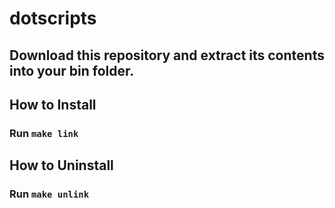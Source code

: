 # dotscripts

## Download this repository and extract its contents into your bin folder.

## How to Install
### Run `make link`

## How to Uninstall
### Run `make unlink`
